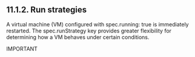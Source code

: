 ## 11.1.2. Run strategies

A virtual machine (VM) configured with spec.running: true is immediately restarted. The spec.runStrategy key provides greater flexibility for determining how a VM behaves under certain conditions.

IMPORTANT

<!-- image -->

